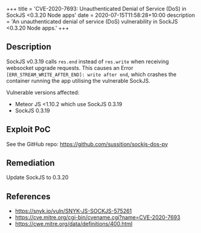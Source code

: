 +++
title = 'CVE-2020-7693: Unauthenticated Denial of Service (DoS) in SockJS <0.3.20 Node apps'
date = 2020-07-15T11:58:28+10:00
description = 'An unauthenticated denial of service (DoS) vulnerability in SockJS <0.3.20 Node apps.'
+++

## Description

SockJS v0.3.19 calls `res.end` instead of `res.write` when receiving websocket upgrade requests. This causes an Error `[ERR_STREAM_WRITE_AFTER_END]: write after end`, which crashes the container running the app utilising the vulnerable SockJS.

Vulnerable versions affected:

- Meteor JS <1.10.2 which use SockJS 0.3.19
- SockJS 0.3.19

## Exploit PoC

See the GitHub repo: https://github.com/sussition/sockjs-dos-py

## Remediation

Update SockJS to 0.3.20

## References

- https://snyk.io/vuln/SNYK-JS-SOCKJS-575261
- https://cve.mitre.org/cgi-bin/cvename.cgi?name=CVE-2020-7693
- https://cwe.mitre.org/data/definitions/400.html